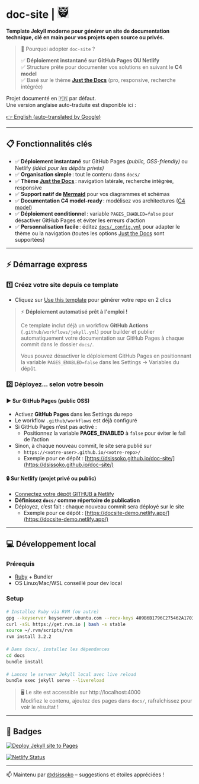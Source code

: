 # doc-site | ![Logo](logo_ds.png)

**Template Jekyll moderne pour générer un site de documentation technique, clé en main pour vos projets open source ou privés.**

> 🚀 Pourquoi adopter `doc-site` ?
>
> ✅ **Déploiement instantané sur GitHub Pages OU Netlify**  
> ✅ Structure prête pour documenter vos solutions en suivant le **C4 model**   
> ✅ Basé sur le thème **[Just the Docs](https://just-the-docs.github.io/just-the-docs/)** (pro, responsive, recherche intégrée)  

Projet documenté en 🇫🇷 par défaut.  
Une version anglaise auto-traduite est disponible ici :

[👉 English (auto-translated by Google)](https://translate.google.com/translate?sl=auto&tl=en&u=https://github.com/dsissoko/doc-site)

---

## 📋 Fonctionnalités clés

- ✅ **Déploiement instantané** sur GitHub Pages *(public, OSS-friendly)* ou Netlify *(idéal pour les dépôts privés)*
- ✅ **Organisation simple** : tout le contenu dans `docs/`
- ✅ **Thème [Just the Docs](https://just-the-docs.github.io/just-the-docs/)** : navigation latérale, recherche intégrée, responsive
- ✅ **Support natif de [Mermaid](https://mermaid.js.org/)** pour vos diagrammes et schémas
- ✅ **Documentation C4 model-ready** : modélisez vos architectures ([C4 model](https://c4model.com))
- ✅ **Déploiement conditionnel** : variable `PAGES_ENABLED=false` pour désactiver GitHub Pages et éviter les erreurs d’action
- ✅ **Personnalisation facile** : éditez [`docs/_config.yml`](docs/_config.yml) pour adapter le thème ou la navigation (toutes les options [Just the Docs](https://just-the-docs.github.io/just-the-docs/docs/configuration/) sont supportées)

---

## ⚡ Démarrage express

### 1️⃣ Créez votre site depuis ce template

- Cliquez sur [Use this template](https://github.com/dsissoko/doc-site/generate) pour générer votre repo en 2 clics

> ⚡ **Déploiement automatisé prêt à l'emploi !**
>
> Ce template inclut déjà un workflow **GitHub Actions** (`.github/workflows/jekyll.yml`) pour builder et publier automatiquement votre documentation sur GitHub Pages à chaque commit dans le dossier `docs/`.
>
> Vous pouvez désactiver le déploiement GitHub Pages en positionnant la variable `PAGES_ENABLED=false` dans les Settings → Variables du dépôt.

### 2️⃣ Déployez… selon votre besoin

#### ▶️ Sur GitHub Pages (public OSS)

- Activez **GitHub Pages** dans les Settings du repo  
- Le workflow `.github/workflows` est déjà configuré
- Si GitHub Pages n’est pas activé :  
  - Positionnez la variable **PAGES_ENABLED** à `false` pour éviter le fail de l’action
- Sinon, à chaque nouveau commit, le site sera publié sur  
  - `https://<votre-user>.github.io/<votre-repo>/`
  - Exemple pour ce dépôt : [https://dsissoko.github.io/doc-site/](https://dsissoko.github.io/doc-site/)

#### 🔒 Sur Netlify (projet privé ou public)

- [Connectez votre dépôt GITHUB à Netlify](https://www.netlify.com/)
- **Définissez `docs/` comme répertoire de publication**
- Déployez, c’est fait : chaque nouveau commit sera déployé sur le site 
  - Exemple pour ce dépôt : [https://docsite-demo.netlify.app/](https://docsite-demo.netlify.app/)

---

## 💻 Développement local

### Prérequis

- [Ruby](https://rvm.io/) + Bundler
- OS Linux/Mac/WSL conseillé pour dev local

### Setup

```bash
# Installez Ruby via RVM (ou autre)
gpg --keyserver keyserver.ubuntu.com --recv-keys 409B6B1796C275462A1703113804BB82D39DC0E3 7D2BAF1CF37B13E2069D6956105BD0E739499BDB
curl -sSL https://get.rvm.io | bash -s stable
source ~/.rvm/scripts/rvm
rvm install 3.2.2

# Dans docs/, installez les dépendances
cd docs
bundle install

# Lancez le serveur Jekyll local avec live reload
bundle exec jekyll serve --livereload
```

> 🖥️ Le site est accessible sur http://localhost:4000  
> Modifiez le contenu, ajoutez des pages dans `docs/`, rafraîchissez pour voir le résultat !

---

## 🎯 Badges

[![Deploy Jekyll site to Pages](https://github.com/dsissoko/doc-site/actions/workflows/jekyll.yml/badge.svg)](https://github.com/dsissoko/doc-site/actions/workflows/jekyll.yml)

[![Netlify Status](https://api.netlify.com/api/v1/badges/82f3fd88-b7c6-425f-9886-a4d707b48874/deploy-status)](https://app.netlify.com/sites/docsite-demo/deploys)

---

📫 Maintenu par [@dsissoko](https://github.com/dsissoko) – suggestions et étoiles appréciées !
